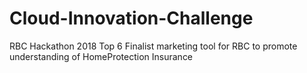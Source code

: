 # Cloud-Innovation-Challenge
RBC Hackathon 2018
Top 6 Finalist marketing tool for RBC to promote understanding of HomeProtection Insurance
